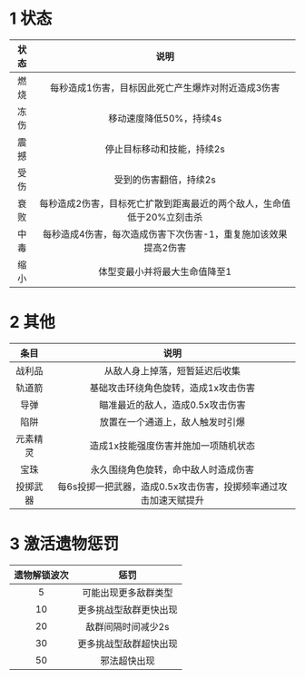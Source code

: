 # 1 状态
|状态|说明|
|:---:|:---:|
|燃烧|每秒造成1伤害，目标因此死亡产生爆炸对附近造成3伤害|
|冻伤|移动速度降低50%，持续4s|
|震撼|停止目标移动和技能，持续2s|
|受伤|受到的伤害翻倍，持续2s|
|衰败|每秒造成2伤害，目标死亡扩散到距离最近的两个敌人，生命值低于20%立刻击杀|
|中毒|每秒造成4伤害，每次造成伤害下次伤害-1，重复施加该效果提高2伤害|
|缩小|体型变最小并将最大生命值降至1|

# 2 其他
|条目|说明|
|:---:|:---:|
|战利品|从敌人身上掉落，短暂延迟后收集|
|轨道箭|基础攻击环绕角色旋转，造成1x攻击伤害|
|导弹|瞄准最近的敌人，造成0.5x攻击伤害|
|陷阱|放置在一个通道上，敌人触发时引爆|
|元素精灵|造成1x技能强度伤害并施加一项随机状态|
|宝珠|永久围绕角色旋转，命中敌人时造成伤害|
|投掷武器|每6s投掷一把武器，造成0.5x攻击伤害，投掷频率通过攻击加速天赋提升|

# 3 激活遗物惩罚
|遗物解锁波次|惩罚|
|:---:|:---:|
|5|可能出现更多敌群类型|
|10|更多挑战型敌群更快出现|
|20|敌群间隔时间减少2s|
|30|更多挑战型敌群超快出现|
|50|邪法超快出现|
